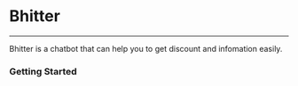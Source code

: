 # Bhitter
---
Bhitter is a chatbot that can help you to get discount and infomation easily.<br/>

### Getting Started

